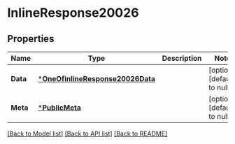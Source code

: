 # InlineResponse20026

## Properties
Name | Type | Description | Notes
------------ | ------------- | ------------- | -------------
**Data** | [***OneOfinlineResponse20026Data**](OneOfinlineResponse20026Data.md) |  | [optional] [default to null]
**Meta** | [***PublicMeta**](public.meta.md) |  | [optional] [default to null]

[[Back to Model list]](../README.md#documentation-for-models) [[Back to API list]](../README.md#documentation-for-api-endpoints) [[Back to README]](../README.md)

